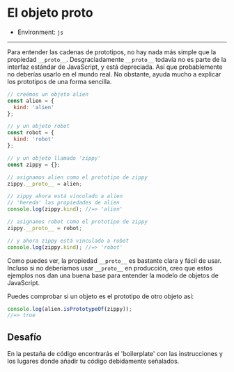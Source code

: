 # El objeto __proto__

* Environment: `js`

***

Para entender las cadenas de prototipos, no hay nada más simple que la propiedad
`__proto__`. Desgraciadamente `__proto__` todavía no es parte de la interfaz
estándar de JavaScript, y está depreciada. Así que probablemente no
deberías usarlo en el mundo real. No obstante, ayuda mucho a explicar los
prototipos de una forma sencilla.

```js
// creémos un objeto alien
const alien = {
  kind: 'alien'
};

// y un objeto robot
const robot = {
  kind: 'robot'
};

// y un objeto llamado 'zippy'
const zippy = {};

// asignamos alien como el prototipo de zippy
zippy.__proto__ = alien;

// zippy ahora está vinculado a alien
// 'hereda' las propiedades de alien
console.log(zippy.kind); //=> 'alien'

// asignamos robot como el prototipo de zippy
zippy.__proto__ = robot;

// y ahora zippy está vinculado a robot
console.log(zippy.kind); //=> 'robot'
```

Como puedes ver, la propiedad `__proto__` es bastante clara y fácil de usar.
Incluso si no deberíamos usar `__proto__` en producción, creo que estos ejemplos
nos dan una buena base para entender la modelo de objetos de JavaScript.

Puedes comprobar si un objeto es el prototipo de otro objeto así:

```js
console.log(alien.isPrototypeOf(zippy));
//=> true
```

## Desafío

En la pestaña de código encontrarás el 'boilerplate' con las instrucciones y los
lugares donde añadir tu código debidamente señalados.

